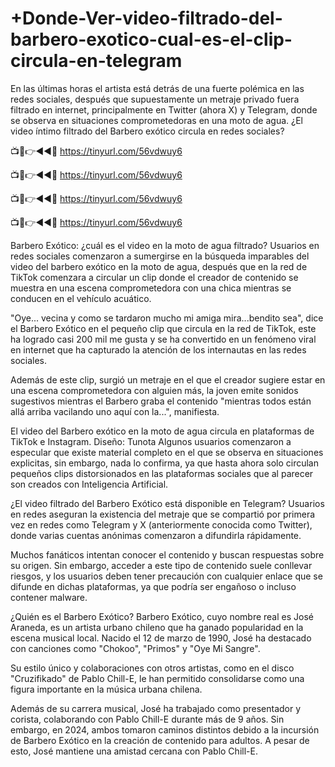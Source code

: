 # +Donde-Ver-video-filtrado-del-barbero-exotico-cual-es-el-clip-circula-en-telegram

En las últimas horas el artista está detrás de una fuerte polémica en las redes sociales, después que supuestamente un metraje privado fuera filtrado en internet, principalmente en Twitter (ahora X) y Telegram, donde se observa en situaciones comprometedoras en una moto de agua. ¿El video íntimo filtrado del Barbero exótico circula en redes sociales?


📺📱👉◄◄🔴 https://tinyurl.com/56vdwuy6

📺📱👉◄◄🔴 https://tinyurl.com/56vdwuy6

📺📱👉◄◄🔴 https://tinyurl.com/56vdwuy6

📺📱👉◄◄🔴 https://tinyurl.com/56vdwuy6


Barbero Exótico: ¿cuál es el video en la moto de agua filtrado?
Usuarios en redes sociales comenzaron a sumergirse en la búsqueda imparables del video del barbero exótico en la moto de agua, después que en la red de TikTok comenzara a circular un clip donde el creador de contenido se muestra en una escena comprometedora con una chica mientras se conducen en el vehículo acuático.

"Oye... vecina y como se tardaron mucho mi amiga mira...bendito sea", dice el Barbero Exótico en el pequeño clip que circula en la red de TikTok, este ha logrado casi 200 mil me gusta y se ha convertido en un fenómeno viral en internet que ha capturado la atención de los internautas en las redes sociales.

Además de este clip, surgió un metraje en el que el creador sugiere estar en una escena comprometedora con alguien más, la joven emite sonidos sugestivos mientras el Barbero graba el contenido "mientras todos están allá arriba vacilando uno aquí con la...", manifiesta.

El video del Barbero exótico en la moto de agua circula en plataformas de TikTok e Instagram. Diseño: Tunota
Algunos usuarios comenzaron a especular que existe material completo en el que se observa en situaciones explicitas, sin embargo, nada lo confirma, ya que hasta ahora solo circulan pequeños clips distorsionados en las plataformas sociales que al parecer son creados con Inteligencia Artificial.


¿El video filtrado del Barbero Exótico está disponible en Telegram?
Usuarios en redes aseguran la existencia del metraje que se compartió por primera vez en redes como Telegram y X (anteriormente conocida como Twitter), donde varias cuentas anónimas comenzaron a difundirla rápidamente.

Muchos fanáticos intentan conocer el contenido y buscan respuestas sobre su origen. Sin embargo, acceder a este tipo de contenido suele conllevar riesgos, y los usuarios deben tener precaución con cualquier enlace que se difunde en dichas plataformas, ya que podría ser engañoso o incluso contener malware.

¿Quién es el Barbero Exótico?
Barbero Exótico, cuyo nombre real es José Araneda, es un artista urbano chileno que ha ganado popularidad en la escena musical local. Nacido el 12 de marzo de 1990, José ha destacado con canciones como "Chokoo", "Primos" y "Oye Mi Sangre".

Su estilo único y colaboraciones con otros artistas, como en el disco "Cruzifikado" de Pablo Chill-E, le han permitido consolidarse como una figura importante en la música urbana chilena.

Además de su carrera musical, José ha trabajado como presentador y corista, colaborando con Pablo Chill-E durante más de 9 años. Sin embargo, en 2024, ambos tomaron caminos distintos debido a la incursión de Barbero Exótico en la creación de contenido para adultos. A pesar de esto, José mantiene una amistad cercana con Pablo Chill-E.
